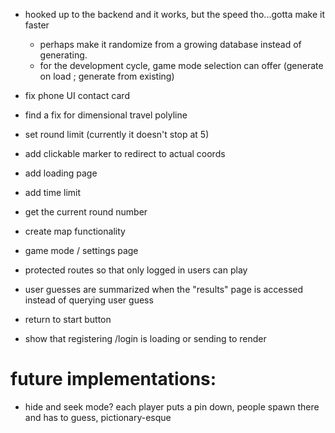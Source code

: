 - hooked up to the backend and it works, but the speed tho...gotta make it faster
    - perhaps make it randomize from a growing database instead of generating.
    - for the development cycle, game mode selection can offer (generate on load ; generate from existing)

- fix phone UI contact card
- find a fix for dimensional travel polyline

- set round limit (currently it doesn't stop at 5)
- add clickable marker to redirect to actual coords
- add loading page
- add time limit
- get the current round number
- create map functionality
- game mode / settings page
- protected routes so that only logged in users can play
- user guesses are summarized when the "results" page is accessed instead of querying user guess
- return to start button
- show that registering /login is loading or sending to render

# future implementations:

- hide and seek mode? each player puts a pin down, people spawn there and has to guess, pictionary-esque

